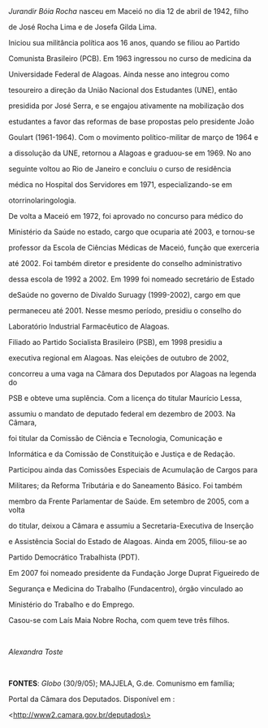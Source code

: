 

 



*Jurandir Bóia Rocha* nasceu em Maceió no dia 12 de abril de 1942, filho

de José Rocha Lima e de Josefa Gilda Lima.



Iniciou sua militância política aos 16 anos, quando se filiou ao Partido

Comunista Brasileiro (PCB). Em 1963 ingressou no curso de medicina da

Universidade Federal de Alagoas. Ainda nesse ano integrou como

tesoureiro a direção da União Nacional dos Estudantes (UNE), então

presidida por José Serra, e se engajou ativamente na mobilização dos

estudantes a favor das reformas de base propostas pelo presidente João

Goulart (1961-1964). Com o movimento político-militar de março de 1964 e

a dissolução da UNE, retornou a Alagoas e graduou-se em 1969. No ano

seguinte voltou ao Rio de Janeiro e concluiu o curso de residência

médica no Hospital dos Servidores em 1971, especializando-se em

otorrinolaringologia.



De volta a Maceió em 1972, foi aprovado no concurso para médico do

Ministério da Saúde no estado, cargo que ocuparia até 2003, e tornou-se

professor da Escola de Ciências Médicas de Maceió, função que exerceria

até 2002. Foi também diretor e presidente do conselho administrativo

dessa escola de 1992 a 2002. Em 1999 foi nomeado secretário de Estado

deSaúde no governo de Divaldo Suruagy (1999-2002), cargo em que

permaneceu até 2001. Nesse mesmo período, presidiu o conselho do

Laboratório Industrial Farmacêutico de Alagoas.



Filiado ao Partido Socialista Brasileiro (PSB), em 1998 presidiu a

executiva regional em Alagoas. Nas eleições de outubro de 2002,

concorreu a uma vaga na Câmara dos Deputados por Alagoas na legenda do

PSB e obteve uma suplência. Com a licença do titular Maurício Lessa,

assumiu o mandato de deputado federal em dezembro de 2003. Na Câmara,

foi titular da Comissão de Ciência e Tecnologia, Comunicação e

Informática e da Comissão de Constituição e Justiça e de Redação.

Participou ainda das Comissões Especiais de Acumulação de Cargos para

Militares; da Reforma Tributária e do Saneamento Básico. Foi também

membro da Frente Parlamentar de Saúde. Em setembro de 2005, com a volta

do titular, deixou a Câmara e assumiu a Secretaria-Executiva de Inserção

e Assistência Social do Estado de Alagoas. Ainda em 2005, filiou-se ao

Partido Democrático Trabalhista (PDT).



Em 2007 foi nomeado presidente da Fundação Jorge Duprat Figueiredo de

Segurança e Medicina do Trabalho (Fundacentro), órgão vinculado ao

Ministério do Trabalho e do Emprego.



Casou-se com Laís Maia Nobre Rocha, com quem teve três filhos.



 



*Alexandra Toste*



 



**FONTES**: *Globo* (30/9/05); MAJJELA, G.de. Comunismo em família;

Portal da Câmara dos Deputados. Disponível em :

\<http://www2.camara.gov.br/deputados\>



 



 


